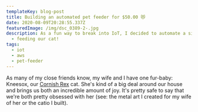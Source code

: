 ```yaml
---
templateKey: blog-post
title: Building an automated pet feeder for $50.00 😻
date: 2020-08-09T20:28:55.337Z
featuredImage: /img/dsc_0389-2-.jpg
description: As a fun way to break into IoT, I decided to automate a simple task
  - feeding our cat!
tags:
  - iot
  - aws
  - pet-feeder
---
```

As many of my close friends know, my wife and I have one fur-baby: Kneesox, our [Cornish Rex](https://en.wikipedia.org/wiki/Cornish_Rex) cat. She's kind of a big deal around our house and brings us both an incredible amount of joy. It's pretty safe to say that we're both pretty obsessed with her (see: the metal art I created for my wife of her or the catio I built).